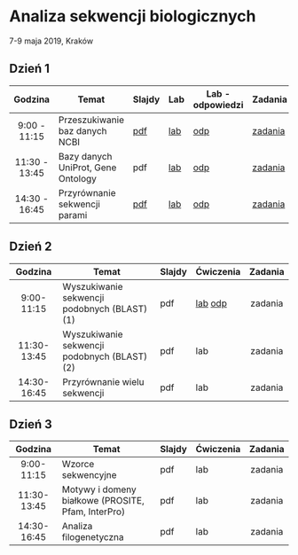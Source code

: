 # Analiza sekwencji biologicznych
7-9 maja 2019, Kraków

## Dzień 1

| Godzina | Temat | Slajdy | Lab | Lab - odpowiedzi | Zadania | Zadania - odpowiedzi |
| :---: | --- | --- | --- | --- | --- | :---: |
| 9:00 - 11:15 | Przeszukiwanie baz danych NCBI | [pdf](./day1/1-slides.md) | [lab](./day1/1-lab.md) | [odp](./day1/1-lab.odpowiedzi.md) | [zadania](./day1/1-zadania.md) | [odp](./day1/1-zadania.odpowiedzi.md) |
| 11:30 - 13:45 | Bazy danych UniProt, Gene Ontology | pdf | [lab](./day1/2-lab.md) | [odp](./day1/2-lab.odpowiedzi.md) | [zadania](./day1/2-zadania.md) | [odp](./day1/2-zadania.odpowiedzi.md) |
| 14:30 - 16:45 | Przyrównanie sekwencji parami | [pdf](./day1/3-slides.pdf) | [lab](./day1/3-lab.md) | [odp](./day1/3-lab.odpowiedzi.md) | [zadania](./day1/3-zadania.md) | [odp](./day1/2-zadania.odpowiedzi.md) |


## Dzień 2

| Godzina | Temat | Slajdy | Ćwiczenia | Zadania |
| :---: | ----- | --- | --- | :---: |
| 9:00-11:15 | Wyszukiwanie sekwencji podobnych (BLAST) (1) | pdf | [lab](./day2/1-lab.md) [odp](./day2/1-lab.odpowiedzi.md) | zadania |
| 11:30-13:45 | Wyszukiwanie sekwencji podobnych (BLAST) (2) | pdf | lab | zadania |
| 14:30-16:45 | Przyrównanie wielu sekwencji | pdf | lab | zadania |

## Dzień 3

| Godzina | Temat | Slajdy | Ćwiczenia | Zadania |
| :---: | ----- | --- | --- | :---: |
| 9:00-11:15 | Wzorce sekwencyjne | pdf | lab | zadania |
| 11:30-13:45 | Motywy i domeny białkowe (PROSITE, Pfam, InterPro) | pdf | lab | zadania |
| 14:30-16:45 | Analiza filogenetyczna | pdf | lab | zadania |